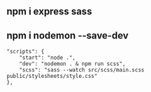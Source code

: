 ## npm i express sass 
## npm i nodemon --save-dev

```
"scripts": {
    "start": "node .",
    "dev": "nodemon . & npm run scss",
    "scss": "sass --watch src/scss/main.scss public/stylesheets/style.css"
},
```
